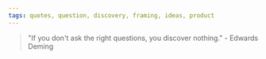 ```yaml
---
tags: quotes, question, discovery, framing, ideas, product
---
```


> "If you don't ask the right questions, you discover nothing." - Edwards Deming
